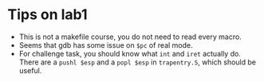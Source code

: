 # Tips on lab1

- This is not a makefile course, you do not need to read every macro.
- Seems that gdb has some issue on `$pc` of real mode.
- For challenge task, you should know what `int` and `iret` actually do. There are a `pushl $esp` and a `popl $esp` in `trapentry.S`, which should be useful.